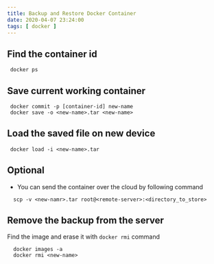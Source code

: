 ```yaml
---
title: Backup and Restore Docker Container
date: 2020-04-07 23:24:00
tags: [ docker ]
---
```


## Find the container id

```
 docker ps
```

## Save current working container

```
 docker commit -p [container-id] new-name
 docker save -o <new-name>.tar <new-name>
```

## Load the saved file on new device

```
 docker load -i <new-name>.tar
```

## Optional
* You can send the container over the cloud by following command

```
  scp -v <new-namr>.tar root@<remote-server>:<directory_to_store> 
```
## Remove the backup from the server 
Find the image and erase it with `docker rmi` command 

```
  docker images -a
  docker rmi <new-name>
```
